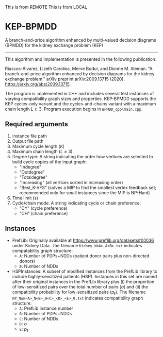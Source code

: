 This is from REMOTE
This is from LOCAL



# KEP-BPMDD
A branch-and-price algorithm enhanced by multi-valued decision diagrams (BPMDD) for the kidney exchange problem (KEP)

---

This algorithm and implementation is presented in the following publication:

Riascos-Álvarez, Lizeth Carolina, Merve Bodur, and Dionne M. Aleman. "A branch-and-price algorithm enhanced by decision diagrams for the kidney exchange problem." arXiv preprint arXiv:2009.13715 (2020). <https://arxiv.org/abs/2009.13715>

The program is implemented in C++ and includes several test instances of varying compatibility graph sizes and properties. KEP-BPMDD supports the KEP cycles-only variant and the cycles-and-chains variant with a maximum chain length $L \ge 3$. Program execution begins in `BPMDD_cpp\main.cpp`.

## Required arguments

1. Instance file path 
2. Output file path   
3. Maximum cycle length ($K$)
4. Maximum chain length ($L \ge 3$)
5. Degree type: A string indicating the order how vertices are selected to build cycle copies of the input graph:
    - "Indegree"
    - "Outdegree"
    - "Totaldegree"
    - "Increasing" (all vertices sorted in increasing order) 
    - "Best_K-VFS" (solves a MIP to find the smallest vertex feedback set; recommended only for small instances since the MIP is NP-Hard)
6. Time limit (s)
7. Cycle/chain mode: A string indicating cycle or chain preference: 
    - "CY" (cycle preference)
    - "CH" (chain preference)

## Instances

- PrefLib: Originally available at <https://www.preflib.org/datasets#00036> under Kidney Data. The filename `Kidney_N<A>_A<B>.txt` indicates compatability graph structure:
    - `A`: Number of PDPs+NDDs (patient donor pairs plus non-directed donors)
    - `B`: Number of NDDs
- HSPInstances: A subset of modified instances from the PrefLib library to include highly-sensitized patients (HSP). Instances in this set are named after their original instances in the PrefLib library plus (i) the proportion of low-sensitized pairs over the total number of pairs ($\sigma$) and (ii) the compatibility probability for low-sensitized pairs ($p_\ell$). The filename `KP_Num<A>_N<B>_A<C>_<D>_<E>_0.txt` indicates compatibility graph structure:
    - `A`: PrefLib instance number
    - `B`: Number of PDPs+NDDs
    - `C`: Number of NDDs
    - `D`: $\sigma$
    - `E`: $p_\ell$
